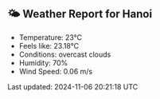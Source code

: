 <!-- WEATHER-START -->
## 🌤 Weather Report for Hanoi

- Temperature: 23°C
- Feels like: 23.18°C
- Conditions: overcast clouds
- Humidity: 70%
- Wind Speed: 0.06 m/s

Last updated: 2024-11-06 20:21:18 UTC
<!-- WEATHER-END -->
